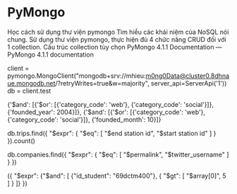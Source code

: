# PyMongo

Học cách sử dụng thư viện pymongo
Tìm hiểu các khái niệm của NoSQL nói chung.
Sử dụng thư viện pymongo, thực hiện đủ 4 chức năng CRUD đối với 1 collection. Cấu trúc collection tùy chọn
PyMongo 4.1.1 Documentation — PyMongo 4.1.1 documentation

client = pymongo.MongoClient("mongodb+srv://mhieu:m0ng0Data@cluster0.8dhnaue.mongodb.net/?retryWrites=true&w=majority", server_api=ServerApi('1'))
db = client.test

{'$and': [{'$or': [{'category_code': 'web'}, {'category_code': 'social'}]}, {'founded_year': 2004}]}, 
{'$and': [{'$or': [{'category_code': 'web'}, {'category_code': 'social'}]}, {'founded_month': 10}]}


db.trips.find({ "$expr": { "$eq": [ "$end station id", "$start station id" ] } }).count()

db.companies.find({ "$expr": { "$eq": [ "$permalink", "$twitter_username" ] } })

({ "$expr": {"$and": [ {"id_student": "69dctm400"}, { "$gt": [ "$array[0]", 5 ] } ]} })
